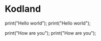 # Kodland


print("Hello world");
print("Hello world");

print("How are you");
print("How are you");